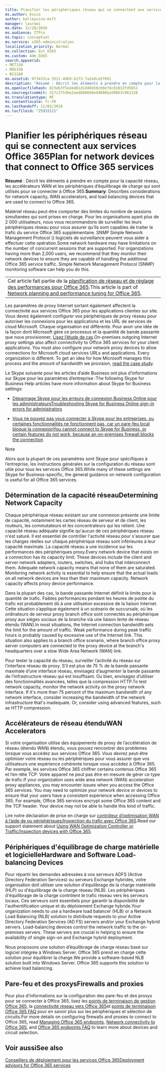 ```yaml
---
title: Planifier les périphériques réseau qui se connectent aux services Office 365
ms.author: kvice
author: kelleyvice-msft
manager: laurawi
ms.date: 12/29/2016
ms.audience: ITPro
ms.topic: conceptual
ms.service: o365-administration
localization_priority: Normal
ms.collection: Ent_O365
ms.custom: Adm_O365
search.appverid:
- MET150
- MOE150
- BCS160
ms.assetid: 073433ca-3511-4db9-b173-7a2edca57691
description: 'Résumé : Décrit les éléments à prendre en compte pour la capacité réseau, les accélérateurs WAN et les périphériques d’équilibrage de charge qui sont utilisés pour se connecter à Office 365.'
ms.openlocfilehash: 023eb3f5ed4d81d1d49d18c69ef8c81032fd5851
ms.sourcegitcommit: 317c2753be2aedb60698e94606ba59b63c962328
ms.translationtype: MT
ms.contentlocale: fr-FR
ms.lasthandoff: 11/02/2018
ms.locfileid: "25933121"
---
```

# <a name="plan-for-network-devices-that-connect-to-office-365-services"></a><span data-ttu-id="c59b4-103">Planifier les périphériques réseau qui se connectent aux services Office 365</span><span class="sxs-lookup"><span data-stu-id="c59b4-103">Plan for network devices that connect to Office 365 services</span></span>

 <span data-ttu-id="c59b4-104">**Résumé** : Décrit les éléments à prendre en compte pour la capacité réseau, les accélérateurs WAN et les périphériques d’équilibrage de charge qui sont utilisés pour se connecter à Office 365.</span><span class="sxs-lookup"><span data-stu-id="c59b4-104">**Summary**: Describes considerations for network capacity, WAN accelerators, and load balancing devices that are used to connect to Office 365.</span></span>
  
<span data-ttu-id="c59b4-p101">Matériel réseau peut-être comporter des limites du nombre de sessions simultanées qui sont prises en charge. Pour les organisations ayant plus de 2 000 utilisateurs, nous vous recommandons de surveiller les leurs périphériques réseau pour vous assurer qu’ils sont capables de traiter le trafic du service Office 365 supplémentaire. SNMP Simple Network Management Protocol () logiciels de surveillance peuvent vous aider à effectuer cette opération.</span><span class="sxs-lookup"><span data-stu-id="c59b4-p101">Some network hardware may have limitations on the number of concurrent sessions that are supported. For organizations having more than 2,000 users, we recommend that they monitor their network devices to ensure they are capable of handling the additional Office 365 service traffic. Simple Network Management Protocol (SNMP) monitoring software can help you do this.</span></span>

||
|:-----|
| <span data-ttu-id="c59b4-108">Cet article fait partie de la [planification de réseau et de réglage des performances pour Office 365](https://aka.ms/tune).</span><span class="sxs-lookup"><span data-stu-id="c59b4-108">This article is part of [Network planning and performance tuning for Office 365](https://aka.ms/tune).</span></span>|

<span data-ttu-id="c59b4-p102">Les paramètres de proxy Internet sortant également affectent la connectivité aux services Office 365 pour les applications clientes sur site. Vous devez également configurer vos périphériques de proxy réseau pour autoriser les connexions pour les applications et les URL de services de cloud Microsoft. Chaque organisation est différente. Pour avoir une idée de la façon dont Microsoft gère ce processus et la quantité de bande passante que nous provisionner, [Lisez l’étude de cas](https://www.microsoft.com/itshowcase/Article/Content/631/Optimizing-network-performance-for-Microsoft-Office-365).</span><span class="sxs-lookup"><span data-stu-id="c59b4-p102">On-premises outgoing Internet proxy settings also affect connectivity to Office 365 services for your client applications. You must also configure your network proxy devices to allow connections for Microsoft cloud services URLs and applications. Every organization is different. To get an idea for how Microsoft manages this process and the amount of bandwidth we provision, [read the case study](https://www.microsoft.com/itshowcase/Article/Content/631/Optimizing-network-performance-for-Microsoft-Office-365).</span></span>
  
<span data-ttu-id="c59b4-113">Le Skype suivante pour les articles d’aide Business ont plus d’informations sur Skype pour les paramètres d’entreprise :</span><span class="sxs-lookup"><span data-stu-id="c59b4-113">The following Skype for Business Help articles have more information about Skype for Business settings:</span></span>
  
- [<span data-ttu-id="c59b4-114">Dépannage Skype pour les erreurs de connexion Business Online pour les administrateurs</span><span class="sxs-lookup"><span data-stu-id="c59b4-114">Troubleshooting Skype for Business Online sign-in errors for administrators</span></span>](https://docs.microsoft.com/skypeforbusiness/set-up-skype-for-business-online/troubleshooting-sign-in-errors-for-admins)

- [<span data-ttu-id="c59b4-115">Vous ne pouvez pas vous connecter à Skype pour les entreprises, ou certaines fonctionnalités ne fonctionnent pas, car un pare-feu local bloque la connexion</span><span class="sxs-lookup"><span data-stu-id="c59b4-115">You cannot connect to Skype for Business, or certain features do not work, because an on-premises firewall blocks the connection</span></span>](https://go.microsoft.com/fwlink/p/?LinkID=243625)

> [!NOTE]
> <span data-ttu-id="c59b4-116">Alors que la plupart de ces paramètres sont Skype pour spécifiques à l’entreprise, les instructions générales sur la configuration du réseau sont utile pour tous les services Office 365.</span><span class="sxs-lookup"><span data-stu-id="c59b4-116">While many of these settings are Skype for Business-specific, the general guidance on network configuration is useful for all Office 365 services.</span></span>
  
## <a name="determining-network-capacity"></a><span data-ttu-id="c59b4-117">Détermination de la capacité réseau</span><span class="sxs-lookup"><span data-stu-id="c59b4-117">Determining Network Capacity</span></span>

<span data-ttu-id="c59b4-p103">Chaque périphérique réseau existant sur une connexion présente une limite de capacité, notamment les cartes réseau de serveur et de client, les routeurs, les commutateurs et les concentrateurs qui les relient. Une capacité réseau adéquate signifie qu'aucun de ces périphériques réseau n'est saturé. Il est essentiel de contrôler l'activité réseau pour s'assurer que les charges réelles sur chaque périphérique réseau sont inférieures à leur capacité maximale. La capacité réseau a une incidence sur les performances des périphériques proxy.</span><span class="sxs-lookup"><span data-stu-id="c59b4-p103">Every network device that exists on a connection has its capacity limit. These devices include the client and server network adapters, routers, switches, and hubs that interconnect them. Adequate network capacity means that none of them are saturated. Monitoring network activity is essential to help ensure that the actual loads on all network devices are less than their maximum capacity. Network capacity affects proxy device performance.</span></span>
  
<span data-ttu-id="c59b4-p104">Dans la plupart des cas, la bande passante Internet définit la limite pour la quantité de trafic. Faibles performances pendant les heures de pointe du trafic est probablement dû à une utilisation excessive de la liaison Internet. Cette situation s’applique également à un scénario de succursale, où les ordinateurs de serveur proxy branch office sont connectés au périphérique proxy aux sièges sociaux de la branche via une liaison lente de réseau étendu (WAN).</span><span class="sxs-lookup"><span data-stu-id="c59b4-p104">In most situations, the Internet connection bandwidth sets the limit for the amount of traffic. Weak performance during peak traffic hours is probably caused by excessive use of the Internet link. This situation also applies to a branch office scenario, where branch office proxy server computers are connected to the proxy device at the branch's headquarters over a slow Wide Area Network (WAN) link.</span></span>
  
<span data-ttu-id="c59b4-p105">Pour tester la capacité du réseau, surveiller l’activité du réseau sur l’interface réseau de proxy. S’il est plus de 75 % de la bande passante maximale d’une interface réseau, envisagez d’augmenter la bande passante de l’infrastructure réseau qui est insuffisant. Ou bien, envisagez d’utiliser des fonctionnalités avancées, telles que la compression HTTP.</span><span class="sxs-lookup"><span data-stu-id="c59b4-p105">To test network capacity, monitor the network activity on the proxy network interface. If it's more than 75 percent of the maximum bandwidth of any network interface, consider increasing the bandwidth of the network infrastructure that's inadequate. Or, consider using advanced features, such as HTTP compression.</span></span>
  
## <a name="wan-accelerators"></a><span data-ttu-id="c59b4-129">Accélérateurs de réseau étendu</span><span class="sxs-lookup"><span data-stu-id="c59b4-129">WAN Accelerators</span></span>

<span data-ttu-id="c59b4-p106">Si votre organisation utilise des équipements de proxy de l’accélération de réseau (étendu WAN) étendu, vous pouvez rencontrer des problèmes lorsque vous accédez aux services Office 365. Vous devrez peut-être optimiser votre réseau ou les périphériques pour vous assurer que vos utilisateurs une expérience cohérente lorsque vous accédez à Office 365. Par exemple, les services Office 365 chiffrer certains contenus Office 365 et l’en-tête TCP. Votre appareil ne peut pas être en mesure de gérer ce type de trafic.</span><span class="sxs-lookup"><span data-stu-id="c59b4-p106">If your organization uses wide area network (WAN) acceleration proxy appliances, you may encounter issues when you access the Office 365 services. You may need to optimize your network device or devices to ensure that your users have a consistent experience when accessing Office 365. For example, Office 365 services encrypt some Office 365 content and the TCP header. Your device may not be able to handle this kind of traffic.</span></span>
  
<span data-ttu-id="c59b4-134">Lire notre déclaration de prise en charge sur [contrôleur d’optimisation WAN à l’aide de ou périphériques/Inspection du trafic avec Office 365](https://support.microsoft.com/kb/2690045).</span><span class="sxs-lookup"><span data-stu-id="c59b4-134">Read our support statement about [Using WAN Optimization Controller or Traffic/Inspection devices with Office 365](https://support.microsoft.com/kb/2690045).</span></span>
  
## <a name="hardware-and-software-load-balancing-devices"></a><span data-ttu-id="c59b4-135">Périphériques d'équilibrage de charge matérielle et logicielle</span><span class="sxs-lookup"><span data-stu-id="c59b4-135">Hardware and Software Load-balancing Devices</span></span>

<span data-ttu-id="c59b4-p107">Pour répartir les demandes adressées à vos serveurs ADFS (Active Directory Federation Services) ou serveurs Exchange hybrides, votre organisation doit utiliser une solution d'équilibrage de la charge matérielle (HLP) ou d'équilibrage de la charge réseau (NLB). Les périphériques d'équilibrage de la charge contrôlent le trafic réseau vers les serveurs locaux. Ces serveurs sont essentiels pour garantir la disponibilité de l'authentification unique et du déploiement Exchange hybride.</span><span class="sxs-lookup"><span data-stu-id="c59b4-p107">Your organization needs to use a hardware load balancer (HLB) or a Network Load Balancing (NLB) solution to distribute requests to your Active Directory Federation Services (AD FS) servers and/or your Exchange hybrid servers. Load-balancing devices control the network traffic to the on-premises servers. These servers are crucial in helping to ensure the availability of single sign-on and Exchange hybrid deployment.</span></span>
  
<span data-ttu-id="c59b4-p108">Nous proposons une solution d’équilibrage de charge réseau basé sur logiciel intégrée à Windows Server. Office 365 prend en charge cette solution pour équilibrer la charge.</span><span class="sxs-lookup"><span data-stu-id="c59b4-p108">We provide a software-based NLB solution built into Windows Server. Office 365 supports this solution to achieve load balancing.</span></span>
  
## <a name="firewalls-and-proxies"></a><span data-ttu-id="c59b4-141">Pare-feu et des proxys</span><span class="sxs-lookup"><span data-stu-id="c59b4-141">Firewalls and proxies</span></span>

<span data-ttu-id="c59b4-142">Pour plus d’informations sur la configuration des pare-feu et des proxys pour se connecter à Office 365, lisez les [points de terminaison de gestion Office 365](https://support.office.com/article/99cab9d4-ef59-4207-9f2b-3728eb46bf9a), la [connectivité réseau vers Office 365](network-connectivity.md)et [points de terminaison Office 365 FAQ](https://support.office.com/article/d4088321-1c89-4b96-9c99-54c75cae2e6d) pour en savoir plus sur les périphériques et sélection de circuits.</span><span class="sxs-lookup"><span data-stu-id="c59b4-142">For more details on configuring firewalls and proxies to connect to Office 365, read [Managing Office 365 endpoints](https://support.office.com/article/99cab9d4-ef59-4207-9f2b-3728eb46bf9a), [Network connectivity to Office 365](network-connectivity.md), and [Office 365 endpoints FAQ](https://support.office.com/article/d4088321-1c89-4b96-9c99-54c75cae2e6d) to learn more about devices and circuit selection.</span></span>
  
## <a name="see-also"></a><span data-ttu-id="c59b4-143">Voir aussi</span><span class="sxs-lookup"><span data-stu-id="c59b4-143">See also</span></span>

[<span data-ttu-id="c59b4-144">Conseillers de déploiement pour les services Office 365</span><span class="sxs-lookup"><span data-stu-id="c59b4-144">Deployment advisors for Office 365 services</span></span>](deployment-advisors-for-office-365.md)
